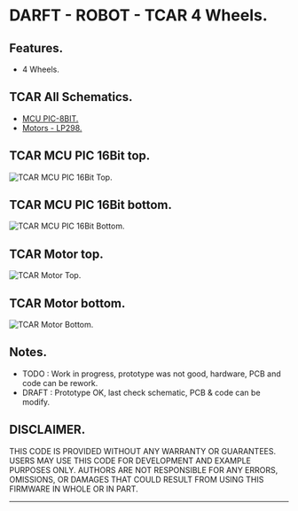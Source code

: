 # DARFT - ROBOT - TCAR 4 Wheels.

## Features.

- 4 Wheels.

## TCAR All Schematics.

- [MCU PIC-8BIT.](https://github.com/tronixio/robot-tcar/blob/main/Kicad/mcu/extras/schematic.pdf)
- [Motors - LP298.](https://github.com/tronixio/robot-tcar/blob/main/Kicad/motors/extras/schematic.pdf)

## TCAR MCU PIC 16Bit top.

![TCAR MCU PIC 16Bit Top.](https://github.com/tronixio/robot-tcar/blob/main/Kicad/mcu/extras/top.png)

## TCAR MCU PIC 16Bit bottom.

![TCAR MCU PIC 16Bit Bottom.](https://github.com/tronixio/robot-tcar/blob/main/Kicad/mcu/extras/bottom.png)

## TCAR Motor top.

![TCAR Motor Top.](https://github.com/tronixio/robot-tcar/blob/main/Kicad/motor/extras/top.png)

## TCAR Motor bottom.

![TCAR Motor Bottom.](https://github.com/tronixio/robot-tcar/blob/main/Kicad/motor/extras/bottom.png)

## Notes.

- TODO : Work in progress, prototype was not good, hardware, PCB and code can be rework.
- DRAFT : Prototype OK, last check schematic, PCB & code can be modify.

## DISCLAIMER.

THIS CODE IS PROVIDED WITHOUT ANY WARRANTY OR GUARANTEES.
USERS MAY USE THIS CODE FOR DEVELOPMENT AND EXAMPLE PURPOSES ONLY.
AUTHORS ARE NOT RESPONSIBLE FOR ANY ERRORS, OMISSIONS, OR DAMAGES THAT COULD
RESULT FROM USING THIS FIRMWARE IN WHOLE OR IN PART.

---
